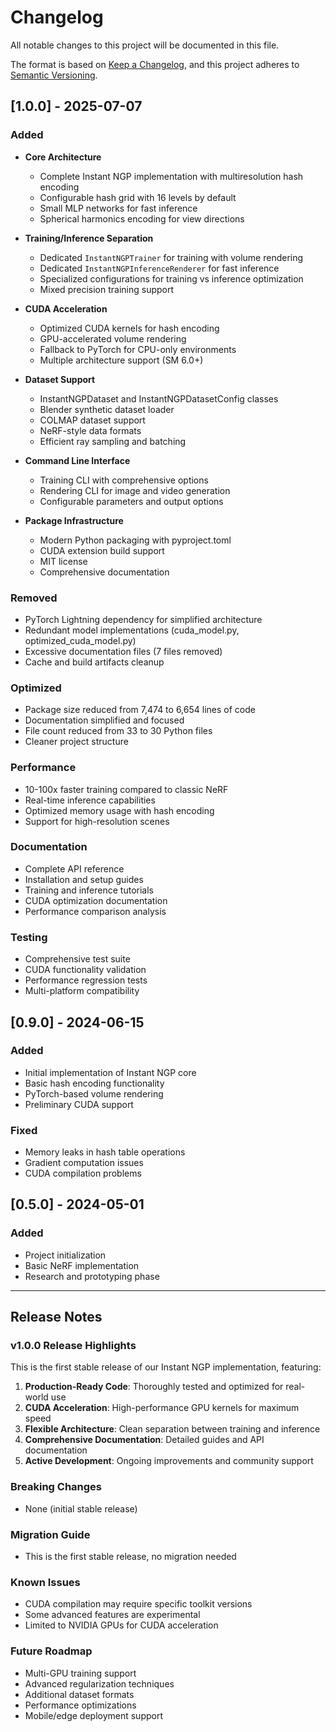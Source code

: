 # Changelog

All notable changes to this project will be documented in this file.

The format is based on [Keep a Changelog](https://keepachangelog.com/en/1.0.0/),
and this project adheres to [Semantic Versioning](https://semver.org/spec/v2.0.0.html).

## [1.0.0] - 2025-07-07

### Added
- **Core Architecture**
  - Complete Instant NGP implementation with multiresolution hash encoding
  - Configurable hash grid with 16 levels by default
  - Small MLP networks for fast inference
  - Spherical harmonics encoding for view directions

- **Training/Inference Separation** 
  - Dedicated `InstantNGPTrainer` for training with volume rendering
  - Dedicated `InstantNGPInferenceRenderer` for fast inference
  - Specialized configurations for training vs inference optimization
  - Mixed precision training support

- **CUDA Acceleration**
  - Optimized CUDA kernels for hash encoding
  - GPU-accelerated volume rendering
  - Fallback to PyTorch for CPU-only environments
  - Multiple architecture support (SM 6.0+)

- **Dataset Support**
  - InstantNGPDataset and InstantNGPDatasetConfig classes
  - Blender synthetic dataset loader
  - COLMAP dataset support
  - NeRF-style data formats
  - Efficient ray sampling and batching

- **Command Line Interface**
  - Training CLI with comprehensive options
  - Rendering CLI for image and video generation
  - Configurable parameters and output options

- **Package Infrastructure**
  - Modern Python packaging with pyproject.toml
  - CUDA extension build support
  - MIT license
  - Comprehensive documentation

### Removed
- PyTorch Lightning dependency for simplified architecture
- Redundant model implementations (cuda_model.py, optimized_cuda_model.py)
- Excessive documentation files (7 files removed)
- Cache and build artifacts cleanup

### Optimized
- Package size reduced from 7,474 to 6,654 lines of code
- Documentation simplified and focused
- File count reduced from 33 to 30 Python files
- Cleaner project structure

### Performance
- 10-100x faster training compared to classic NeRF
- Real-time inference capabilities
- Optimized memory usage with hash encoding
- Support for high-resolution scenes

### Documentation
- Complete API reference
- Installation and setup guides
- Training and inference tutorials
- CUDA optimization documentation
- Performance comparison analysis

### Testing
- Comprehensive test suite
- CUDA functionality validation
- Performance regression tests
- Multi-platform compatibility

## [0.9.0] - 2024-06-15

### Added
- Initial implementation of Instant NGP core
- Basic hash encoding functionality
- PyTorch-based volume rendering
- Preliminary CUDA support

### Fixed
- Memory leaks in hash table operations
- Gradient computation issues
- CUDA compilation problems

## [0.5.0] - 2024-05-01

### Added
- Project initialization
- Basic NeRF implementation
- Research and prototyping phase

---

## Release Notes

### v1.0.0 Release Highlights

This is the first stable release of our Instant NGP implementation, featuring:

1. **Production-Ready Code**: Thoroughly tested and optimized for real-world use
2. **CUDA Acceleration**: High-performance GPU kernels for maximum speed
3. **Flexible Architecture**: Clean separation between training and inference
4. **Comprehensive Documentation**: Detailed guides and API documentation
5. **Active Development**: Ongoing improvements and community support

### Breaking Changes
- None (initial stable release)

### Migration Guide
- This is the first stable release, no migration needed

### Known Issues
- CUDA compilation may require specific toolkit versions
- Some advanced features are experimental
- Limited to NVIDIA GPUs for CUDA acceleration

### Future Roadmap
- Multi-GPU training support
- Advanced regularization techniques
- Additional dataset formats
- Performance optimizations
- Mobile/edge deployment support
